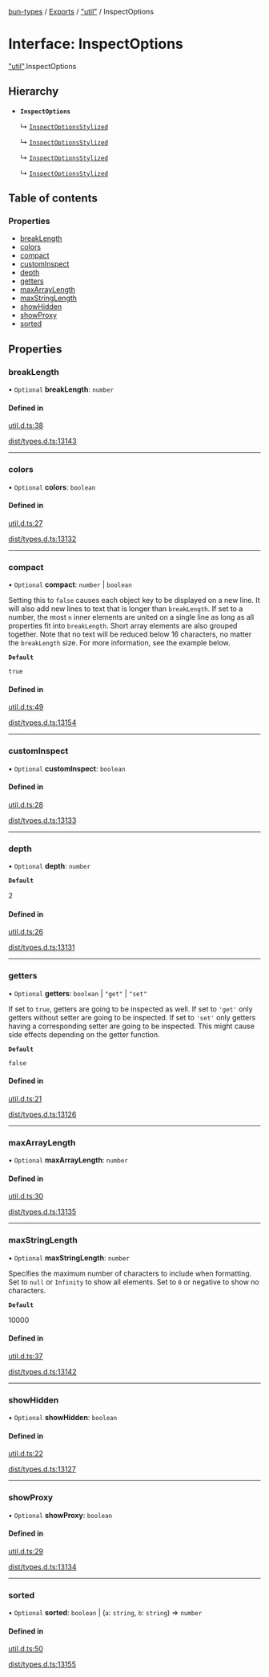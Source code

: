 [bun-types](https://github.com/oven-sh/bun-types/blob/master/api-docs/README.md) / [Exports](https://github.com/oven-sh/bun-types/blob/master/api-docs/modules.md) / ["util"](https://github.com/oven-sh/bun-types/blob/master/api-docs/modules/util_.md) / InspectOptions

# Interface: InspectOptions

["util"](https://github.com/oven-sh/bun-types/blob/master/api-docs/modules/util_.md).InspectOptions

## Hierarchy

- **`InspectOptions`**

  ↳ [`InspectOptionsStylized`](https://github.com/oven-sh/bun-types/blob/master/api-docs/interfaces/util_.InspectOptionsStylized.md)

  ↳ [`InspectOptionsStylized`](https://github.com/oven-sh/bun-types/blob/master/api-docs/interfaces/node_util_.InspectOptionsStylized.md)

  ↳ [`InspectOptionsStylized`](https://github.com/oven-sh/bun-types/blob/master/api-docs/interfaces/sys_.InspectOptionsStylized.md)

  ↳ [`InspectOptionsStylized`](https://github.com/oven-sh/bun-types/blob/master/api-docs/interfaces/node_sys_.InspectOptionsStylized.md)

## Table of contents

### Properties

- [breakLength](https://github.com/oven-sh/bun-types/blob/master/api-docs/interfaces/util_.InspectOptions.md#breaklength)
- [colors](https://github.com/oven-sh/bun-types/blob/master/api-docs/interfaces/util_.InspectOptions.md#colors)
- [compact](https://github.com/oven-sh/bun-types/blob/master/api-docs/interfaces/util_.InspectOptions.md#compact)
- [customInspect](https://github.com/oven-sh/bun-types/blob/master/api-docs/interfaces/util_.InspectOptions.md#custominspect)
- [depth](https://github.com/oven-sh/bun-types/blob/master/api-docs/interfaces/util_.InspectOptions.md#depth)
- [getters](https://github.com/oven-sh/bun-types/blob/master/api-docs/interfaces/util_.InspectOptions.md#getters)
- [maxArrayLength](https://github.com/oven-sh/bun-types/blob/master/api-docs/interfaces/util_.InspectOptions.md#maxarraylength)
- [maxStringLength](https://github.com/oven-sh/bun-types/blob/master/api-docs/interfaces/util_.InspectOptions.md#maxstringlength)
- [showHidden](https://github.com/oven-sh/bun-types/blob/master/api-docs/interfaces/util_.InspectOptions.md#showhidden)
- [showProxy](https://github.com/oven-sh/bun-types/blob/master/api-docs/interfaces/util_.InspectOptions.md#showproxy)
- [sorted](https://github.com/oven-sh/bun-types/blob/master/api-docs/interfaces/util_.InspectOptions.md#sorted)

## Properties

### breakLength

• `Optional` **breakLength**: `number`

#### Defined in

[util.d.ts:38](https://github.com/valgaze/bun-types/blob/6f8dbf8/util.d.ts#L38)

[dist/types.d.ts:13143](https://github.com/valgaze/bun-types/blob/6f8dbf8/dist/types.d.ts#L13143)

___

### colors

• `Optional` **colors**: `boolean`

#### Defined in

[util.d.ts:27](https://github.com/valgaze/bun-types/blob/6f8dbf8/util.d.ts#L27)

[dist/types.d.ts:13132](https://github.com/valgaze/bun-types/blob/6f8dbf8/dist/types.d.ts#L13132)

___

### compact

• `Optional` **compact**: `number` \| `boolean`

Setting this to `false` causes each object key
to be displayed on a new line. It will also add new lines to text that is
longer than `breakLength`. If set to a number, the most `n` inner elements
are united on a single line as long as all properties fit into
`breakLength`. Short array elements are also grouped together. Note that no
text will be reduced below 16 characters, no matter the `breakLength` size.
For more information, see the example below.

**`Default`**

`true`

#### Defined in

[util.d.ts:49](https://github.com/valgaze/bun-types/blob/6f8dbf8/util.d.ts#L49)

[dist/types.d.ts:13154](https://github.com/valgaze/bun-types/blob/6f8dbf8/dist/types.d.ts#L13154)

___

### customInspect

• `Optional` **customInspect**: `boolean`

#### Defined in

[util.d.ts:28](https://github.com/valgaze/bun-types/blob/6f8dbf8/util.d.ts#L28)

[dist/types.d.ts:13133](https://github.com/valgaze/bun-types/blob/6f8dbf8/dist/types.d.ts#L13133)

___

### depth

• `Optional` **depth**: `number`

**`Default`**

2

#### Defined in

[util.d.ts:26](https://github.com/valgaze/bun-types/blob/6f8dbf8/util.d.ts#L26)

[dist/types.d.ts:13131](https://github.com/valgaze/bun-types/blob/6f8dbf8/dist/types.d.ts#L13131)

___

### getters

• `Optional` **getters**: `boolean` \| ``"get"`` \| ``"set"``

If set to `true`, getters are going to be
inspected as well. If set to `'get'` only getters without setter are going
to be inspected. If set to `'set'` only getters having a corresponding
setter are going to be inspected. This might cause side effects depending on
the getter function.

**`Default`**

`false`

#### Defined in

[util.d.ts:21](https://github.com/valgaze/bun-types/blob/6f8dbf8/util.d.ts#L21)

[dist/types.d.ts:13126](https://github.com/valgaze/bun-types/blob/6f8dbf8/dist/types.d.ts#L13126)

___

### maxArrayLength

• `Optional` **maxArrayLength**: `number`

#### Defined in

[util.d.ts:30](https://github.com/valgaze/bun-types/blob/6f8dbf8/util.d.ts#L30)

[dist/types.d.ts:13135](https://github.com/valgaze/bun-types/blob/6f8dbf8/dist/types.d.ts#L13135)

___

### maxStringLength

• `Optional` **maxStringLength**: `number`

Specifies the maximum number of characters to
include when formatting. Set to `null` or `Infinity` to show all elements.
Set to `0` or negative to show no characters.

**`Default`**

10000

#### Defined in

[util.d.ts:37](https://github.com/valgaze/bun-types/blob/6f8dbf8/util.d.ts#L37)

[dist/types.d.ts:13142](https://github.com/valgaze/bun-types/blob/6f8dbf8/dist/types.d.ts#L13142)

___

### showHidden

• `Optional` **showHidden**: `boolean`

#### Defined in

[util.d.ts:22](https://github.com/valgaze/bun-types/blob/6f8dbf8/util.d.ts#L22)

[dist/types.d.ts:13127](https://github.com/valgaze/bun-types/blob/6f8dbf8/dist/types.d.ts#L13127)

___

### showProxy

• `Optional` **showProxy**: `boolean`

#### Defined in

[util.d.ts:29](https://github.com/valgaze/bun-types/blob/6f8dbf8/util.d.ts#L29)

[dist/types.d.ts:13134](https://github.com/valgaze/bun-types/blob/6f8dbf8/dist/types.d.ts#L13134)

___

### sorted

• `Optional` **sorted**: `boolean` \| (`a`: `string`, `b`: `string`) => `number`

#### Defined in

[util.d.ts:50](https://github.com/valgaze/bun-types/blob/6f8dbf8/util.d.ts#L50)

[dist/types.d.ts:13155](https://github.com/valgaze/bun-types/blob/6f8dbf8/dist/types.d.ts#L13155)
